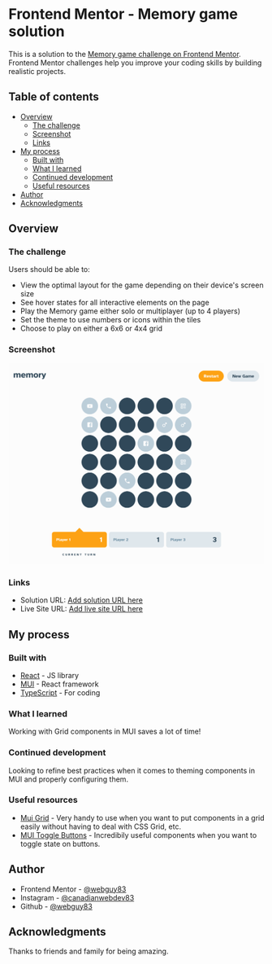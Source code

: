 # Frontend Mentor - Memory game solution

This is a solution to the [Memory game challenge on Frontend Mentor](https://www.frontendmentor.io/challenges/memory-game-vse4WFPvM). Frontend Mentor challenges help you improve your coding skills by building realistic projects.

## Table of contents

- [Overview](#overview)
  - [The challenge](#the-challenge)
  - [Screenshot](#screenshot)
  - [Links](#links)
- [My process](#my-process)
  - [Built with](#built-with)
  - [What I learned](#what-i-learned)
  - [Continued development](#continued-development)
  - [Useful resources](#useful-resources)
- [Author](#author)
- [Acknowledgments](#acknowledgments)

## Overview

### The challenge

Users should be able to:

- View the optimal layout for the game depending on their device's screen size
- See hover states for all interactive elements on the page
- Play the Memory game either solo or multiplayer (up to 4 players)
- Set the theme to use numbers or icons within the tiles
- Choose to play on either a 6x6 or 4x4 grid

### Screenshot

![](./memory-game-screenie.png)

### Links

- Solution URL: [Add solution URL here](https://your-solution-url.com)
- Live Site URL: [Add live site URL here](https://your-live-site-url.com)

## My process

### Built with

- [React](https://reactjs.org/) - JS library
- [MUI](https://mui.com/) - React framework
- [TypeScript](https://www.typescriptlang.org/) - For coding

### What I learned

Working with Grid components in MUI saves a lot of time!

### Continued development

Looking to refine best practices when it comes to theming components in MUI and properly configuring them.

### Useful resources

- [Mui Grid](https://mui.com/material-ui/react-grid/) - Very handy to use when you want to put components in a grid easily without having to deal with CSS Grid, etc.
- [MUI Toggle Buttons](https://mui.com/material-ui/react-toggle-button/#main-content) - Incredibily useful components when you want to toggle state on buttons.

## Author

- Frontend Mentor - [@webguy83](https://www.frontendmentor.io/profile/webguy83)
- Instagram - [@canadianwebdev83](https://www.instagram.com/canadianwebdev83/)
- Github - [@webguy83](https://www.github.com/webguy83/)

## Acknowledgments

Thanks to friends and family for being amazing.

